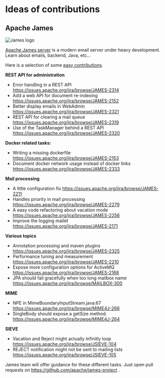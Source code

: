 # Ideas of contributions

## Apache James

![James logo](http://james.apache.org/images/logos/james-logo.png)

[Apache James server](http://james.apache.org/#third) is a modern email server under heavy development. Learn about emails, backend, Java, etc...

Here is a selection of some [easy contributions](https://issues.apache.org/jira/issues/?jql=project%20%3D%20JAMES%20AND%20resolution%20%3D%20Unresolved%20AND%20labels%20%3D%20newbie%20ORDER%20BY%20priority%20DESC%2C%20updated%20DESC).

**REST API for administration**

 - Error handling in a REST API https://issues.apache.org/jira/browse/JAMES-2314
 - Add a web API for document re-indexing https://issues.apache.org/jira/browse/JAMES-2152
 - Better display emails in WebAdmin https://issues.apache.org/jira/browse/JAMES-2321
 - REST API for clearing a mail queue https://issues.apache.org/jira/browse/JAMES-2319
 - Use of the TaskManager behind a REST API https://issues.apache.org/jira/browse/JAMES-2320

**Docker related tasks:**

 - Writing a missing dockerfile https://issues.apache.org/jira/browse/JAMES-2153
 - Document docker network usage instead of docker links https://issues.apache.org/jira/browse/JAMES-2333

**Mail processing**

- A little configuration fix https://issues.apache.org/jira/browse/JAMES-2211
 - Handles priority in mail processing https://issues.apache.org/jira/browse/JAMES-2279
 - A easy code refactoring about vacation mode https://issues.apache.org/jira/browse/JAMES-2256
 - Improve the logging mailet https://issues.apache.org/jira/browse/JAMES-2171

**Various topics**

 - Annotation processing and maven plugins https://issues.apache.org/jira/browse/JAMES-2325
 - Performance tuning and measurement https://issues.apache.org/jira/browse/JAMES-2210
 - Expose more configuration options for ActiveMQ https://issues.apache.org/jira/browse/JAMES-2168
 - JPA should fail gracefully when too long mailbox name https://issues.apache.org/jira/browse/MAILBOX-300
 
 **MIME**
 
  - NPE in MimeBoundaryInputStream.java:67 https://issues.apache.org/jira/browse/MIME4J-266
  - SingleBody should expose a getSize method. https://issues.apache.org/jira/browse/MIME4J-264
 
 **SIEVE**
 
  - Vacation and Reject might actually infinitly loop https://issues.apache.org/jira/browse/JSIEVE-104
  - REJECT notification might not be sent to mailing lists https://issues.apache.org/jira/browse/JSIEVE-105
  
  
 
 James team will offer guidance for these different tasks. Just open pull requests on https://github.com/apache/james-project .
